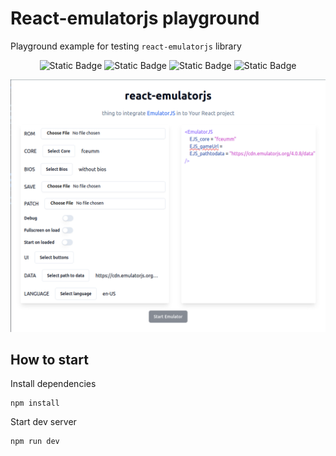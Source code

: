 # React-emulatorjs playground

Playground example for testing `react-emulatorjs` library

<div align = center>

![Static Badge](https://img.shields.io/badge/demo-playground?style=for-the-badge&logo=githubpages&labelColor=%23C21292&color=%239195F6&link=https%3A%2F%2Fdimitrikarpov.github.io%2Freact-emulatorjs)
![Static Badge](https://img.shields.io/badge/npm-react--emulatorjs?style=for-the-badge&logo=npm&color=%239195F6&labelColor=FF6969&link=https%3A%2F%2Fwww.npmjs.com%2Fpackage%2Freact-emulatorjs)
![Static Badge](https://img.shields.io/badge/github-777?style=for-the-badge&logo=github&labelColor=%2300A9FF&color=%23D0A2F7&link=https%3A%2F%2Fgithub.com%2Fdimitrikarpov%2Freact-emulatorjs)
![Static Badge](https://img.shields.io/badge/api-api?style=for-the-badge&logo=docsdotrs&labelColor=blue&color=%239195F6&link=https%3A%2F%2Fdimitrikarpov.github.io%2Freact-emulatorjs)

</div>

![demo screenshot](docs/demo.png)

## How to start

Install dependencies

```
npm install
```

Start dev server

```
npm run dev
```
